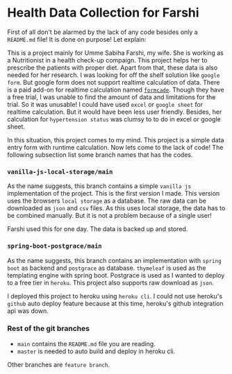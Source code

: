 # Health Data Collection for Farshi

First of all don't be alarmed by the lack of any code besides only a `README.md` file! It is done on purpose! Let explain:

This is a project mainly for Umme Sabiha Farshi, my wife. She is working as a Nutritionist in a health check-up compaign. This project helps her to prescribe the patients with proper diet. Apart from that, these data is also needed for her research. I was looking for off the shelf solution like `google form`. But google form does not support realtime calculation of data. There is a paid add-on for realtime calculation named [`formcade`](https://formfacade.com/website/how-to-add-a-calculated-field-in-google-form-on-1FAIpQLSeooiyPfimYtFV-LlN3uiXUNu3QbPzVxCa33BCSGrPR2AqwcA.html). Though they have a free trial, I was unable to find the amount of data and limitations for the trial. So it was unusable! I could have used `excel` or `google sheet` for realtime calculation. But it would have been less user friendly. Besides, her calculation for `hypertension status` was clumsy to to do in excel or google sheet.

In this situation, this project comes to my mind. This project is a simple data entry form with runtime calculation. Now lets come to the lack of code! The following subsection list some branch names that has the codes.

### `vanilla-js-local-storage/main`
As the name suggests, this branch contains a simple `vanilla js` implementation of the project. This is the first version I made. This version uses the browsers `local storage` as a database. The raw data can be downloaded as `json` and `csv` files. As this uses local storage, the data has to be combined manually. But it is not a problem because of a single user!

Farshi used this for one day. The data is backed up and stored.

### `spring-boot-postgrace/main`
As the name suggests, this branch contains an implementation with `spring boot` as backend and `postgrace` as database. `thymeleaf` is used as the templating engine with spring boot. Postgrace is used as I wanted to deploy to a free tier in `heroku`. This project also supports raw download as `json`.

I deployed this project to heroku using `heroku cli`. I could not use heroku's `github` auto deploy feature because at this time, heroku's github integration api was down.

### Rest of the git branches
- `main` contains the `README.md` file you are reading.
- `master` is needed to auto build and deploy in heroku cli.

Other branches are `feature branch`. 
